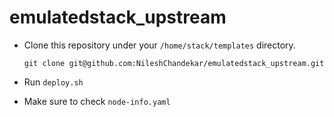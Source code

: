# emulatedstack_upstream

* Clone this repository under your ``/home/stack/templates`` directory.

  ~~~
  git clone git@github.com:NileshChandekar/emulatedstack_upstream.git
  ~~~

* Run ``deploy.sh``
* Make sure to check ``node-info.yaml`` 
